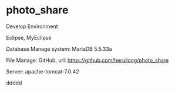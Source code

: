 photo_share
===========
Develop Environment

Eclipse, MyEclipse

Database Manage system: MariaDB 5.5.33a

File Manage: GitHub, url: https://github.com/heruilong/photo_share

Server: apache-tomcat-7.0.42


ddddd